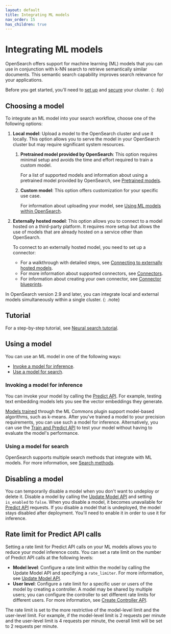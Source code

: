 ```yaml
---
layout: default
title: Integrating ML models
nav_order: 15
has_children: true
---
```


# Integrating ML models

OpenSearch offers support for machine learning (ML) models that you can use in conjunction with k-NN search to retrieve semantically similar documents. This semantic search capability improves search relevance for your applications.

Before you get started, you'll need to [set up]({{site.url}}{{site.baseurl}}/quickstart/) and [secure]({{site.url}}{{site.baseurl}}/security/index/) your cluster. 
{: .tip}

## Choosing a model

To integrate an ML model into your search workflow, choose one of the following options:

1. **Local model**: Upload a model to the OpenSearch cluster and use it locally. This option allows you to serve the model in your OpenSearch cluster but may require significant system resources.

    1. **Pretrained model provided by OpenSearch**: This option requires minimal setup and avoids the time and effort required to train a custom model.

        For a list of supported models and information about using a pretrained model provided by OpenSearch, see [Pretrained models]({{site.url}}{{site.baseurl}}/ml-commons-plugin/pretrained-models/). 

    1. **Custom model**: This option offers customization for your specific use case.

        For information about uploading your model, see [Using ML models within OpenSearch]({{site.url}}{{site.baseurl}}/ml-commons-plugin/using-ml-models/).

1. **Externally hosted model**: This option allows you to connect to a model hosted on a third-party platform. It requires more setup but allows the use of models that are already hosted on a service other than OpenSearch.     
    
    To connect to an externally hosted model, you need to set up a connector:  

    - For a walkthrough with detailed steps, see [Connecting to externally hosted models]({{site.url}}{{site.baseurl}}/ml-commons-plugin/remote-models/index/).
    - For more information about supported connectors, see [Connectors]({{site.url}}{{site.baseurl}}/ml-commons-plugin/remote-models/connectors/).
    - For information about creating your own connector, see [Connector blueprints]({{site.url}}{{site.baseurl}}/ml-commons-plugin/remote-models/blueprints/).

In OpenSearch version 2.9 and later, you can integrate local and external models simultaneously within a single cluster.
{: .note}

## Tutorial

For a step-by-step tutorial, see [Neural search tutorial]({{site.url}}{{site.baseurl}}/search-plugins/neural-search-tutorial/).

## Using a model

You can use an ML model in one of the following ways:

- [Invoke a model for inference](#invoking-a-model-for-inference).
- [Use a model for search](#using-a-model-for-search).

### Invoking a model for inference

You can invoke your model by calling the [Predict API]({{site.url}}{{site.baseurl}}/ml-commons-plugin/api/train-predict/predict/). For example, testing text embedding models lets you see the vector embeddings they generate.

[Models trained]({{site.url}}{{site.baseurl}}/ml-commons-plugin/api/train-predict/train/) through the ML Commons plugin support model-based algorithms, such as k-means. After you've trained a model to your precision requirements, you can use such a model for inference. Alternatively, you can use the [Train and Predict API]({{site.url}}{{site.baseurl}}/ml-commons-plugin/api/train-predict/train-and-predict/) to test your model without having to evaluate the model's performance.

### Using a model for search

OpenSearch supports multiple search methods that integrate with ML models. For more information, see [Search methods]({{site.url}}{{site.baseurl}}/search-plugins/index/#search-methods).

## Disabling a model

You can temporarily disable a model when you don't want to undeploy or delete it. Disable a model by calling the [Update Model API]({{site.url}}{{site.baseurl}}/ml-commons-plugin/api/model-apis/update-model/) and setting `is_enabled` to `false`. When you disable a model, it becomes unavailable for [Predict API]({{site.url}}{{site.baseurl}}/ml-commons-plugin/api/train-predict/predict/) requests. If you disable a model that is undeployed, the model stays disabled after deployment. You'll need to enable it in order to use it for inference.

## Rate limit for Predict API calls

Setting a rate limit for Predict API calls on your ML models allows you to reduce your model inference costs. You can set a rate limit on the number of Predict API calls at the following levels:

- **Model level**: Configure a rate limit within the model by calling the Update Model API and specifying a `rate_limiter`. For more information, see [Update Model API]({{site.url}}{{site.baseurl}}/ml-commons-plugin/api/model-apis/update-model/).
- **User level**: Configure a rate limit for a specific user or users of the model by creating a controller. A model may be shared by multiple users; you can configure the controller to set different rate limits for different users. For more information, see [Create Controller API]({{site.url}}{{site.baseurl}}/ml-commons-plugin/api/controller-apis/create-controller/).

The rate limit is set to the more restrictive of the model-level limit and the user-level limit. For example, if the model-level limit is 2 requests per minute and the user-level limit is 4 requests per minute, the overall limit will be set to 2 requests per minute.
